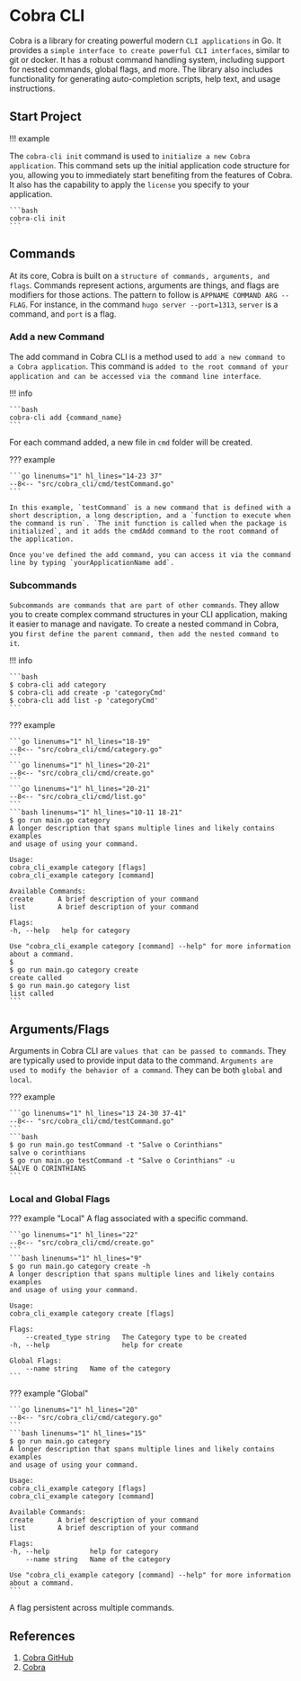 # Cobra CLI

Cobra is a library for creating powerful modern `CLI applications` in Go. It provides a `simple interface to create powerful CLI interfaces`, similar to git or docker. It has a robust command handling system, including support for nested commands, global flags, and more. The library also includes functionality for generating auto-completion scripts, help text, and usage instructions.

## Start Project

!!! example

The `cobra-cli init` command is used to `initialize a new Cobra application`. This command sets up the initial application code structure for you, allowing you to immediately start benefiting from the features of Cobra. It also has the capability to apply the `license` you specify to your application.

    ```bash
    cobra-cli init
    ```

## Commands

At its core, Cobra is built on a `structure of commands, arguments, and flags`. Commands represent actions, arguments are things, and flags are modifiers for those actions. The pattern to follow is `APPNAME COMMAND ARG --FLAG`. For instance, in the command `hugo server --port=1313`, `server` is a command, and `port` is a flag.

### Add a new Command

The add command in Cobra CLI is a method used to `add a new command to a Cobra application`. This command is `added to the root command of your application and can be accessed via the command line interface`.

!!! info

    ```bash
    cobra-cli add {command_name}
    ```

For each command added, a new file in `cmd` folder will be created.

??? example

    ```go linenums="1" hl_lines="14-23 37"
    --8<-- "src/cobra_cli/cmd/testCommand.go"
    ```

    In this example, `testCommand` is a new command that is defined with a short description, a long description, and a `function to execute when the command is run`. `The init function is called when the package is initialized`, and it adds the cmdAdd command to the root command of the application.

    Once you've defined the add command, you can access it via the command line by typing `yourApplicationName add`.

### Subcommands

`Subcommands are commands that are part of other commands`. They allow you to create complex command structures in your CLI application, making it easier to manage and navigate. To create a nested command in Cobra, you `first define the parent command, then add the nested command to it`.

!!! info

    ```bash
    $ cobra-cli add category
    $ cobra-cli add create -p 'categoryCmd'
    $ cobra-cli add list -p 'categoryCmd'
    ```

??? example

    ```go linenums="1" hl_lines="18-19"
    --8<-- "src/cobra_cli/cmd/category.go"
    ```
    ```go linenums="1" hl_lines="20-21"
    --8<-- "src/cobra_cli/cmd/create.go"
    ```
    ```go linenums="1" hl_lines="20-21"
    --8<-- "src/cobra_cli/cmd/list.go"
    ```
    ```bash linenums="1" hl_lines="10-11 18-21"
    $ go run main.go category
    A longer description that spans multiple lines and likely contains examples
    and usage of using your command.

    Usage:
    cobra_cli_example category [flags]
    cobra_cli_example category [command]

    Available Commands:
    create      A brief description of your command
    list        A brief description of your command

    Flags:
    -h, --help   help for category

    Use "cobra_cli_example category [command] --help" for more information about a command.
    $
    $ go run main.go category create
    create called
    $ go run main.go category list
    list called
    ```

## Arguments/Flags

Arguments in Cobra CLI are `values that can be passed to commands`. They are typically used to provide input data to the command. `Arguments are used to modify the behavior of a command`. They can be both `global` and `local`.

??? example

    ```go linenums="1" hl_lines="13 24-30 37-41"
    --8<-- "src/cobra_cli/cmd/testCommand.go"
    ```
    ```bash
    $ go run main.go testCommand -t "Salve o Corinthians"
    salve o corinthians
    $ go run main.go testCommand -t "Salve o Corinthians" -u
    SALVE O CORINTHIANS
    ```

### Local and Global Flags

??? example "Local"
    A flag associated with a specific command.

    ```go linenums="1" hl_lines="22"
    --8<-- "src/cobra_cli/cmd/create.go"
    ```
    ```bash linenums="1" hl_lines="9"
    $ go run main.go category create -h
    A longer description that spans multiple lines and likely contains examples
    and usage of using your command.

    Usage:
    cobra_cli_example category create [flags]

    Flags:
        --created_type string   The Category type to be created
    -h, --help                  help for create

    Global Flags:
        --name string   Name of the category
    ```

??? example "Global"

    ```go linenums="1" hl_lines="20"
    --8<-- "src/cobra_cli/cmd/category.go"
    ```
    ```bash linenums="1" hl_lines="15"
    $ go run main.go category
    A longer description that spans multiple lines and likely contains examples
    and usage of using your command.

    Usage:
    cobra_cli_example category [flags]
    cobra_cli_example category [command]

    Available Commands:
    create      A brief description of your command
    list        A brief description of your command

    Flags:
    -h, --help          help for category
        --name string   Name of the category

    Use "cobra_cli_example category [command] --help" for more information about a command.
    ```

A flag persistent across multiple commands.

## References

1. [Cobra GitHub](https://github.com/spf13/cobra)
1. [Cobra](https://cobra.dev/)

<!-- https://www.phind.com/search?cache=wcz892kngyj1ntr5s2vjk4eo -->